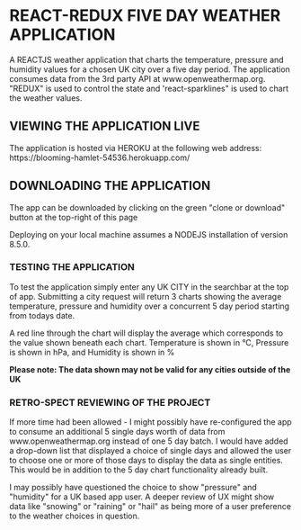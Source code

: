 <h1>REACT-REDUX FIVE DAY WEATHER APPLICATION</h1>

<p>A REACTJS weather application that charts the temperature, pressure and humidity values for a chosen UK city over a five day period. The application consumes data from the 3rd party API at www.openweathermap.org. "REDUX" is used to control the state and 'react-sparklines" is used to chart the weather values.</p>

<h2>VIEWING THE APPLICATION LIVE</H2>

<p>The application is hosted via HEROKU at the following web address: https://blooming-hamlet-54536.herokuapp.com/ </p>

<h2>DOWNLOADING THE APPLICATION</h2>

<p>The app can be downloaded by clicking on the green "clone or download" button at the top-right of this page</p> Deploying on your local machine assumes a NODEJS installation of version 8.5.0.</p>

<h3>TESTING THE APPLICATION</h3>

<P>To test the application simply enter any UK CITY in the searchbar at the top of app. Submitting a city request will return  3 charts showing the average temperature, pressure and humidity over a concurrent 5 day period starting from todays date.

<p>A red line through the chart will display the average which corresponds to the value shown beneath each chart. Temperature is shown in &deg;C, Pressure is shown in hPa, and Humidity is shown in %</p>


<p><b>Please note: The data shown may not be valid for any cities outside of the UK</b></p>

<h3>RETRO-SPECT REVIEWING OF THE PROJECT</h3>

<p>If more time had been allowed - I might possibly have re-configured the app to consume an additional 5 single days worth of data from www.openweathermap.org instead of one 5 day batch. I would have added a drop-down list that displayed a choice of single days and allowed the user to choose one or more of those days to display the data as single entities. This would be in addition to the 5 day chart functionality already built.</p>

<p>I may possibly have questioned the choice to show "pressure" and "humidity" for a UK based app user. A deeper review of UX might show data like "snowing" or "raining" or "hail" as being more of a user preference to the weather choices in question.</p>
